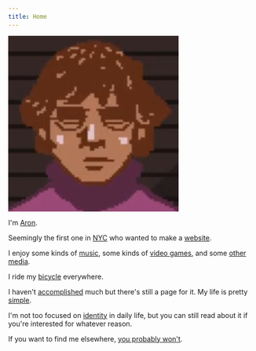 ```yaml
---
title: Home
---
```

<meta name="robots" content="noindex, nofollow, noarchive">

<p>
<img id="avatar" style="vertical-align: middle" src="/images/avatar.png"/>
</p>

I'm [Aron](/name).

Seemingly the first one in [NYC](/nyc) who wanted to make a [website](/website).

I enjoy some kinds of [music](/music), some kinds of [video games](/games), and some [other media](/media).

I ride my [bicycle](/bicycling) everywhere.

I haven't [accomplished](/accomplishments) much but there's still a page for it. My life is pretty [simple](/minimalism).

I'm not too focused on [identity](/identity) in daily life, but you can still read about it if you're interested for whatever reason.

If you want to find me elsewhere, [you probably won't](/elsewhere).
